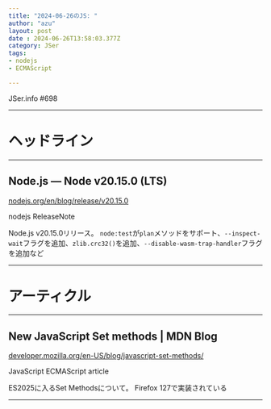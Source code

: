 ```yaml
---
title: "2024-06-26のJS: "
author: "azu"
layout: post
date : 2024-06-26T13:58:03.377Z
category: JSer
tags:
- nodejs
- ECMAScript

---
```


JSer.info #698

----

<h1 class="site-genre">ヘッドライン</h1>

----

## Node.js — Node v20.15.0 (LTS)
[nodejs.org/en/blog/release/v20.15.0](https://nodejs.org/en/blog/release/v20.15.0 "Node.js — Node v20.15.0 (LTS)")
<p class="jser-tags jser-tag-icon"><span class="jser-tag">nodejs</span> <span class="jser-tag">ReleaseNote</span></p>

Node.js v20.15.0リリース。
`node:test`が`plan`メソッドをサポート、`--inspect-wait`フラグを追加、`zlib.crc32()`を追加、`--disable-wasm-trap-handler`フラグを追加など


----
<h1 class="site-genre">アーティクル</h1>

----

## New JavaScript Set methods | MDN Blog
[developer.mozilla.org/en-US/blog/javascript-set-methods/](https://developer.mozilla.org/en-US/blog/javascript-set-methods/ "New JavaScript Set methods | MDN Blog")
<p class="jser-tags jser-tag-icon"><span class="jser-tag">JavaScript</span> <span class="jser-tag">ECMAScript</span> <span class="jser-tag">article</span></p>

ES2025に入るSet Methodsについて。
Firefox 127で実装されている


----

